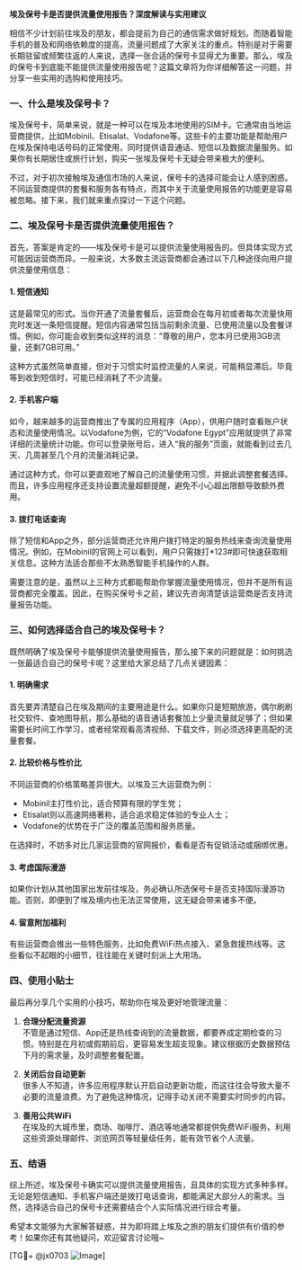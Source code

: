 **埃及保号卡是否提供流量使用报告？深度解读与实用建议**

相信不少计划前往埃及的朋友，都会提前为自己的通信需求做好规划。而随着智能手机的普及和网络依赖度的提高，流量问题成了大家关注的重点。特别是对于需要长期驻留或频繁往返的人来说，选择一张合适的保号卡显得尤为重要。那么，埃及的保号卡到底能不能提供流量使用报告呢？这篇文章将为你详细解答这一问题，并分享一些实用的选购和使用技巧。

### 一、什么是埃及保号卡？

埃及保号卡，简单来说，就是一种可以在埃及本地使用的SIM卡。它通常由当地运营商提供，比如Mobinil、Etisalat、Vodafone等。这些卡的主要功能是帮助用户在埃及保持电话号码的正常使用，同时提供语音通话、短信以及数据流量服务。如果你有长期居住或旅行计划，购买一张埃及保号卡无疑会带来极大的便利。

不过，对于初次接触埃及通信市场的人来说，保号卡的选择可能会让人感到困惑。不同运营商提供的套餐和服务各有特点，而其中关于流量使用报告的功能更是容易被忽略。接下来，我们就来重点探讨一下这个问题。

### 二、埃及保号卡是否提供流量使用报告？

首先，答案是肯定的——埃及保号卡是可以提供流量使用报告的。但具体实现方式可能因运营商而异。一般来说，大多数主流运营商都会通过以下几种途径向用户提供流量使用信息：

#### 1. **短信通知**
这是最常见的形式。当你开通了流量套餐后，运营商会在每月初或者每次流量快用完时发送一条短信提醒。短信内容通常包括当前剩余流量、已使用流量以及套餐详情。例如，你可能会收到类似这样的消息：“尊敬的用户，您本月已使用3GB流量，还剩7GB可用。”

这种方式虽然简单直接，但对于习惯实时监控流量的人来说，可能稍显滞后。毕竟等到收到短信时，可能已经消耗了不少流量。

#### 2. **手机客户端**
如今，越来越多的运营商推出了专属的应用程序（App），供用户随时查看账户状态和流量使用情况。以Vodafone为例，它的“Vodafone Egypt”应用就提供了非常详细的流量统计功能。你可以登录账号后，进入“我的服务”页面，就能看到过去几天、几周甚至几个月的流量消耗记录。

通过这种方式，你可以更直观地了解自己的流量使用习惯，并据此调整套餐选择。而且，许多应用程序还支持设置流量超额提醒，避免不小心超出限额导致额外费用。

#### 3. **拨打电话查询**
除了短信和App之外，部分运营商还允许用户拨打特定的服务热线来查询流量使用情况。例如，在Mobinil的官网上可以看到，用户只需拨打*123#即可快速获取相关信息。这种方法适合那些不太熟悉智能手机操作的人群。

需要注意的是，虽然以上三种方式都能帮助你掌握流量使用情况，但并不是所有运营商都完全覆盖。因此，在购买保号卡之前，建议先咨询清楚该运营商是否支持流量报告功能。

### 三、如何选择适合自己的埃及保号卡？

既然明确了埃及保号卡能够提供流量使用报告，那么接下来的问题就是：如何挑选一张最适合自己的保号卡呢？这里给大家总结了几点关键因素：

#### 1. **明确需求**
首先要弄清楚自己在埃及期间的主要用途是什么。如果你只是短期旅游，偶尔刷刷社交软件、查地图导航，那么基础的语音通话套餐加上少量流量就足够了；但如果需要长时间工作学习，或者经常观看高清视频、下载文件，则必须选择更高配的流量套餐。

#### 2. **比较价格与性价比**
不同运营商的价格策略差异很大。以埃及三大运营商为例：
- Mobinil主打性价比，适合预算有限的学生党；
- Etisalat则以高速网络著称，适合追求稳定体验的专业人士；
- Vodafone的优势在于广泛的覆盖范围和服务质量。

在选择时，不妨多对比几家运营商的官网报价，看看是否有促销活动或捆绑优惠。

#### 3. **考虑国际漫游**
如果你计划从其他国家出发前往埃及，务必确认所选保号卡是否支持国际漫游功能。否则，即便到了埃及境内也无法正常使用，这无疑会带来诸多不便。

#### 4. **留意附加福利**
有些运营商会推出一些特色服务，比如免费WiFi热点接入、紧急救援热线等。这些看似不起眼的小细节，往往能在关键时刻派上大用场。

### 四、使用小贴士

最后再分享几个实用的小技巧，帮助你在埃及更好地管理流量：

1. **合理分配流量资源**  
   不管是通过短信、App还是热线查询到的流量数据，都要养成定期检查的习惯。特别是在月初或假期前后，更容易发生超支现象。建议根据历史数据预估下月的需求量，及时调整套餐配置。

2. **关闭后台自动更新**  
   很多人不知道，许多应用程序默认开启自动更新功能，而这往往会导致大量不必要的流量浪费。为了避免这种情况，记得手动关闭不需要实时同步的内容。

3. **善用公共WiFi**  
   在埃及的大城市里，商场、咖啡厅、酒店等地通常都提供免费WiFi服务。利用这些资源处理邮件、浏览网页等轻量级任务，能有效节省个人流量。

### 五、结语

综上所述，埃及保号卡确实可以提供流量使用报告，且具体的实现方式多种多样。无论是短信通知、手机客户端还是拨打电话查询，都能满足大部分人的需求。当然，选择适合自己的保号卡还需要结合个人实际情况进行综合考量。

希望本文能够为大家解答疑惑，并为即将踏上埃及之旅的朋友们提供有价值的参考！如果你还有其他疑问，欢迎留言讨论哦~

[TG💪+ @jx0703 ![Image](https://github.com/user-attachments/assets/dbca1d08-cadb-493c-b0ec-ad6f7a83f270)]